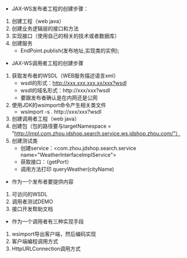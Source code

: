 * JAX-WS发布者工程的创建步骤：
1. 创建工程（web java）
2. 创建业务逻辑层的接口和方法
3. 实现接口（使用自己的相关的技术或者数据库）
4. 创建服务
    * EndPoint.publish(发布地址,实现类的实例);
    
* JAX-WS调用者工程的创建步骤
1. 获取发布者的WSDL（WEB服务描述语言xml）
    * wsdl的形式：http://xxx.xxx.xxx.xx/xxx?wsdl
    * wsdl的域名形式：http://xxx/xxx?wsdl
    * 要跟发布者确认是在内网还是公网
2. 使用JDK的wsimport命令产生相关类文件
    * wsimport -s . http://xxx/xxx?wsdl
3. 创建调用者工程（web java）
4. 创建包（包的路径要与targetNamespace = "http://impl.com.zhou.jdshop.search.service.ws.jdshop.zhou.com/"）
5. 创建测试类
    * 创建service：<com.zhou.jdshop.search.service name="WeatherInterfaceImplService">
    * 获取接口：<portType name="WeatherInterfaceImpl">（getPort）
    * 调用方法打印 queryWeather(cityName)


* 作为一个发布者要提供内容
1. 可访问的WSDL
2. 调用者测试DEMO
3. 接口开发帮助文档

* 作为一个调用者有三种实现手段
1. wsimport导出客户端，然后编码实现
2. 客户端编程调用方式
3. HttpURLConnection调用方式
